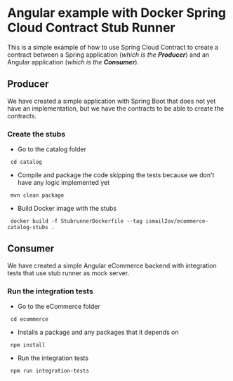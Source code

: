 # Angular example with Docker Spring Cloud Contract Stub Runner

This is a simple example of how to use Spring Cloud Contract to create a contract between a Spring application (_which is the **Producer**_) and an Angular application (_which is the **Consumer**_).

## Producer

We have created a simple application with Spring Boot that does not yet have an implementation, but we have the contracts to be able to create the contracts.

### Create the stubs

- Go to the catalog folder  
``` shell
 cd catalog
```  

- Compile and package the code skipping the tests because we don't have any logic implemented yet  
``` shell
 mvn clean package
```  

- Build Docker image with the stubs  
``` shell
 docker build -f StubrunnerDockerfile --tag ismail2ov/ecommerce-catalog-stubs .
```


## Consumer
We have created a simple Angular eCommerce backend with integration tests that use stub runner as mock server.  

### Run the integration tests

- Go to the eCommerce folder  
``` shell
 cd ecommerce
```  

- Installs a package and any packages that it depends on  
``` shell
 npm install
```

- Run the integration tests  
``` shell
 npm run integration-tests
```

